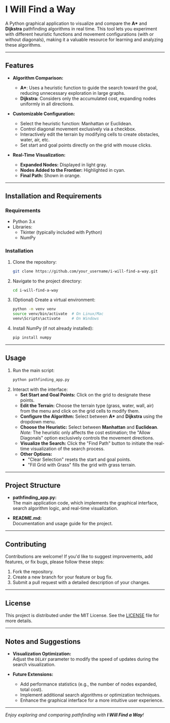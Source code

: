 # I Will Find a Way

A Python graphical application to visualize and compare the **A\*** and **Dijkstra** pathfinding algorithms in real time. This tool lets you experiment with different heuristic functions and movement configurations (with or without diagonals), making it a valuable resource for learning and analyzing these algorithms.

---

## Features

- **Algorithm Comparison:**  
  - **A\***: Uses a heuristic function to guide the search toward the goal, reducing unnecessary exploration in large graphs.
  - **Dijkstra:** Considers only the accumulated cost, expanding nodes uniformly in all directions.

- **Customizable Configuration:**  
  - Select the heuristic function: Manhattan or Euclidean.
  - Control diagonal movement exclusively via a checkbox.
  - Interactively edit the terrain by modifying cells to create obstacles, water, air, etc.
  - Set start and goal points directly on the grid with mouse clicks.

- **Real-Time Visualization:**  
  - **Expanded Nodes:** Displayed in light gray.
  - **Nodes Added to the Frontier:** Highlighted in cyan.
  - **Final Path:** Shown in orange.

---

## Installation and Requirements

### Requirements

- Python 3.x
- Libraries:
  - Tkinter (typically included with Python)
  - NumPy

### Installation

1. Clone the repository:
   ```bash
   git clone https://github.com/your_username/i-will-find-a-way.git
   ```
2. Navigate to the project directory:
   ```bash
   cd i-will-find-a-way
   ```
3. (Optional) Create a virtual environment:
   ```bash
   python -m venv venv
   source venv/bin/activate  # On Linux/Mac
   venv\Scripts\activate     # On Windows
   ```
4. Install NumPy (if not already installed):
   ```bash
   pip install numpy
   ```

---

## Usage

1. Run the main script:
   ```bash
   python pathfinding_app.py
   ```
2. Interact with the interface:
   - **Set Start and Goal Points:** Click on the grid to designate these points.
   - **Edit the Terrain:** Choose the terrain type (grass, water, wall, air) from the menu and click on the grid cells to modify them.
   - **Configure the Algorithm:** Select between **A\*** and **Dijkstra** using the dropdown menu.
   - **Choose the Heuristic:** Select between **Manhattan** and **Euclidean**.  
     _Note:_ The heuristic only affects the cost estimation; the "Allow Diagonals" option exclusively controls the movement directions.
   - **Visualize the Search:** Click the "Find Path" button to initiate the real-time visualization of the search process.
   - **Other Options:**  
     - "Clear Selection" resets the start and goal points.
     - "Fill Grid with Grass" fills the grid with grass terrain.

---

## Project Structure

- **pathfinding_app.py:**  
  The main application code, which implements the graphical interface, search algorithm logic, and real-time visualization.

- **README.md:**  
  Documentation and usage guide for the project.

---

## Contributing

Contributions are welcome! If you'd like to suggest improvements, add features, or fix bugs, please follow these steps:

1. Fork the repository.
2. Create a new branch for your feature or bug fix.
3. Submit a pull request with a detailed description of your changes.

---

## License

This project is distributed under the MIT License. See the [LICENSE](LICENSE) file for more details.

---

## Notes and Suggestions

- **Visualization Optimization:**  
  Adjust the `DELAY` parameter to modify the speed of updates during the search visualization.

- **Future Extensions:**  
  - Add performance statistics (e.g., the number of nodes expanded, total cost).
  - Implement additional search algorithms or optimization techniques.
  - Enhance the graphical interface for a more intuitive user experience.

---

_Enjoy exploring and comparing pathfinding with **I Will Find a Way**!_
